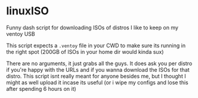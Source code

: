 # linuxISO
Funny dash script for downloading ISOs of distros I like to keep on my ventoy USB

This script expects a `.ventoy` file in your CWD to make sure its running in the right spot (200GB of ISOs in your home dir would kinda sux)

There are no arguments, it just grabs all the guys. It does ask you per distro if you're happy with the URLs and if you wanna download the ISOs for that distro.
This script isnt really meant for anyone besides me, but I thought I might as well upload it incase its useful (or i wipe my configs and lose this after spending 6 hours on it)
